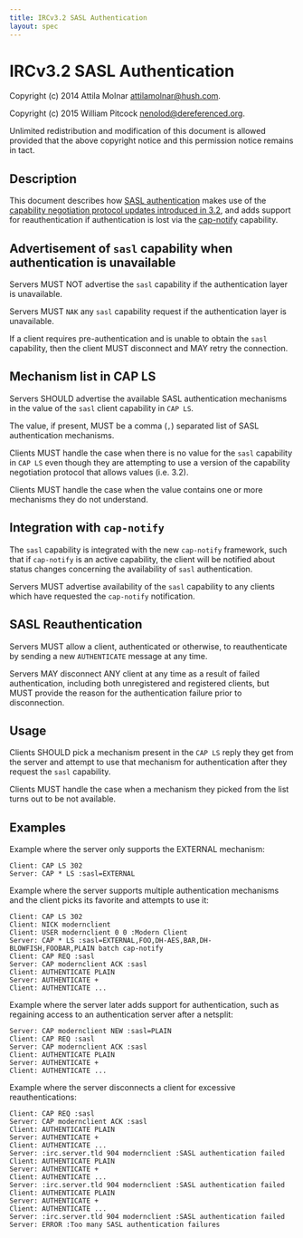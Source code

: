 ```yaml
---
title: IRCv3.2 SASL Authentication
layout: spec
---
```

# IRCv3.2 SASL Authentication

Copyright (c) 2014 Attila Molnar <attilamolnar@hush.com>.

Copyright (c) 2015 William Pitcock <nenolod@dereferenced.org>.

Unlimited redistribution and modification of this document is allowed
provided that the above copyright notice and this permission notice
remains in tact.

## Description

This document describes how [SASL authentication](/extensions/sasl-3.1)
makes use of the
[capability negotiation protocol updates introduced in 3.2](/specification/capability-negotiation-3.2.md),
and adds support for reauthentication if authentication is lost via the [cap-notify](/extensions/cap-notify-3.2.md)
capability.

## Advertisement of `sasl` capability when authentication is unavailable

Servers MUST NOT advertise the `sasl` capability if the authentication layer is
unavailable.

Servers MUST `NAK` any `sasl` capability request if the authentication layer is
unavailable.

If a client requires pre-authentication and is unable to obtain the `sasl` capability,
then the client MUST disconnect and MAY retry the connection.

## Mechanism list in CAP LS

Servers SHOULD advertise the available SASL authentication mechanisms in the
value of the `sasl` client capability in `CAP LS`.

The value, if present, MUST be a comma (`,`) separated list of SASL
authentication mechanisms.

Clients MUST handle the case when there is no value for the `sasl` capability
in `CAP LS` even though they are attempting to use a version of the capability
negotiation protocol that allows values (i.e. 3.2).

Clients MUST handle the case when the value contains one or more mechanisms
they do not understand.

## Integration with `cap-notify`

The `sasl` capability is integrated with the new `cap-notify` framework, such that
if `cap-notify` is an active capability, the client will be notified about status
changes concerning the availability of `sasl` authentication.

Servers MUST advertise availability of the `sasl` capability to any clients which have
requested the `cap-notify` notification.

## SASL Reauthentication

Servers MUST allow a client, authenticated or otherwise, to reauthenticate by
sending a new `AUTHENTICATE` message at any time.

Servers MAY disconnect ANY client at any time as a result of failed authentication,
including both unregistered and registered clients, but MUST provide the reason
for the authentication failure prior to disconnection.

## Usage

Clients SHOULD pick a mechanism present in the `CAP LS` reply they get from
the server and attempt to use that mechanism for authentication after they
request the `sasl` capability.

Clients MUST handle the case when a mechanism they picked from the list turns
out to be not available.

## Examples

Example where the server only supports the EXTERNAL mechanism:

    Client: CAP LS 302
    Server: CAP * LS :sasl=EXTERNAL

Example where the server supports multiple authentication mechanisms and the client
picks its favorite and attempts to use it:

    Client: CAP LS 302
    Client: NICK modernclient
    Client: USER modernclient 0 0 :Modern Client
    Server: CAP * LS :sasl=EXTERNAL,FOO,DH-AES,BAR,DH-BLOWFISH,FOOBAR,PLAIN batch cap-notify
    Client: CAP REQ :sasl
    Server: CAP modernclient ACK :sasl
    Client: AUTHENTICATE PLAIN
    Server: AUTHENTICATE +
    Client: AUTHENTICATE ...

Example where the server later adds support for authentication, such as regaining
access to an authentication server after a netsplit:

    Server: CAP modernclient NEW :sasl=PLAIN
    Client: CAP REQ :sasl
    Server: CAP modernclient ACK :sasl
    Client: AUTHENTICATE PLAIN
    Server: AUTHENTICATE +
    Client: AUTHENTICATE ...

Example where the server disconnects a client for excessive reauthentications:

    Client: CAP REQ :sasl
    Server: CAP modernclient ACK :sasl
    Client: AUTHENTICATE PLAIN
    Server: AUTHENTICATE +
    Client: AUTHENTICATE ...
    Server: :irc.server.tld 904 modernclient :SASL authentication failed
    Client: AUTHENTICATE PLAIN
    Server: AUTHENTICATE +
    Client: AUTHENTICATE ...
    Server: :irc.server.tld 904 modernclient :SASL authentication failed
    Client: AUTHENTICATE PLAIN
    Server: AUTHENTICATE +
    Client: AUTHENTICATE ...
    Server: :irc.server.tld 904 modernclient :SASL authentication failed
    Server: ERROR :Too many SASL authentication failures
